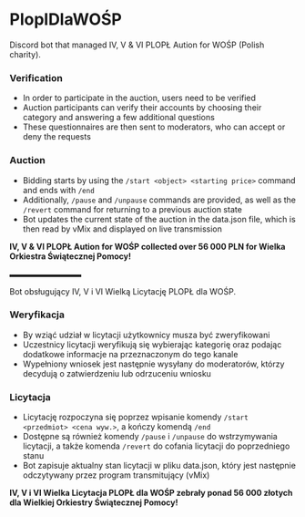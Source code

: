 # PloplDlaWOŚP

Discord bot that managed IV, V & VI PLOPŁ Aution for WOŚP (Polish charity).

### Verification
- In order to participate in the auction, users need to be verified
- Auction participants can verify their accounts by choosing their category and answering a few additional questions 
- These questionnaires are then sent to moderators, who can accept or deny the requests

### Auction
- Bidding starts by using the `/start <object> <starting price>` command and ends with `/end`
- Additionally, `/pause` and `/unpause` commands are provided, as well as the `/revert` command for returning to a previous auction state 
- Bot updates the current state of the auction in the data.json file, which is then read by vMix and displayed on live transmission
  
**IV, V & VI PLOPŁ Aution for WOŚP collected over 56 000 PLN for Wielka Orkiestra Świątecznej Pomocy!**

▬▬▬▬▬▬▬▬▬

Bot obsługujący IV, V i VI Wielką Licytację PLOPŁ dla WOŚP.

### Weryfikacja
- By wziąć udział w licytacji użytkownicy musza być zweryfikowani
- Uczestnicy licytacji weryfikują się wybierając kategorię oraz podając dodatkowe informacje na przeznaczonym do tego kanale
- Wypełniony wniosek jest następnie wysyłany do moderatorów, którzy decydują o zatwierdzeniu lub odrzuceniu wniosku

### Licytacja
- Licytację rozpoczyna się poprzez wpisanie komendy `/start <przedmiot> <cena wyw.>`, a kończy komendą `/end`
- Dostępne są również komendy `/pause` i `/unpause` do wstrzymywania licytacji, a także komenda `/revert` do cofania licytacji do poprzedniego stanu
- Bot zapisuje aktualny stan licytacji w pliku data.json, który jest następnie odczytywany przez program transmitujący (vMix)
  
**IV, V i VI Wielka Licytacja PLOPŁ dla WOŚP zebrały ponad 56 000 złotych dla Wielkiej Orkiestry Świątecznej Pomocy!**
